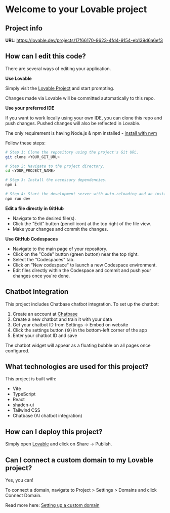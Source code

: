 # Welcome to your Lovable project

## Project info

**URL**: https://lovable.dev/projects/17f66170-9623-4fd4-9154-eb139d6a6ef3

## How can I edit this code?

There are several ways of editing your application.

**Use Lovable**

Simply visit the [Lovable Project](https://lovable.dev/projects/17f66170-9623-4fd4-9154-eb139d6a6ef3) and start prompting.

Changes made via Lovable will be committed automatically to this repo.

**Use your preferred IDE**

If you want to work locally using your own IDE, you can clone this repo and push changes. Pushed changes will also be reflected in Lovable.

The only requirement is having Node.js & npm installed - [install with nvm](https://github.com/nvm-sh/nvm#installing-and-updating)

Follow these steps:

```sh
# Step 1: Clone the repository using the project's Git URL.
git clone <YOUR_GIT_URL>

# Step 2: Navigate to the project directory.
cd <YOUR_PROJECT_NAME>

# Step 3: Install the necessary dependencies.
npm i

# Step 4: Start the development server with auto-reloading and an instant preview.
npm run dev
```

**Edit a file directly in GitHub**

- Navigate to the desired file(s).
- Click the "Edit" button (pencil icon) at the top right of the file view.
- Make your changes and commit the changes.

**Use GitHub Codespaces**

- Navigate to the main page of your repository.
- Click on the "Code" button (green button) near the top right.
- Select the "Codespaces" tab.
- Click on "New codespace" to launch a new Codespace environment.
- Edit files directly within the Codespace and commit and push your changes once you're done.

## Chatbot Integration

This project includes Chatbase chatbot integration. To set up the chatbot:

1. Create an account at [Chatbase](https://www.chatbase.co/)
2. Create a new chatbot and train it with your data
3. Get your chatbot ID from Settings → Embed on website
4. Click the settings button (⚙️) in the bottom-left corner of the app
5. Enter your chatbot ID and save

The chatbot widget will appear as a floating bubble on all pages once configured.

## What technologies are used for this project?

This project is built with:

- Vite
- TypeScript
- React
- shadcn-ui
- Tailwind CSS
- Chatbase (AI chatbot integration)

## How can I deploy this project?

Simply open [Lovable](https://lovable.dev/projects/17f66170-9623-4fd4-9154-eb139d6a6ef3) and click on Share -> Publish.

## Can I connect a custom domain to my Lovable project?

Yes, you can!

To connect a domain, navigate to Project > Settings > Domains and click Connect Domain.

Read more here: [Setting up a custom domain](https://docs.lovable.dev/tips-tricks/custom-domain#step-by-step-guide)

